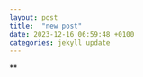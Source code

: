 ```yaml
---
layout: post
title:  "new post"
date: 2023-12-16 06:59:48 +0100
categories: jekyll update
---
```





![]()**&nbsp;



[jekyll-docs]: https://jekyllrb.com/docs/home
[jekyll-gh]:   https://github.com/jekyll/jekyll
[jekyll-talk]: https://talk.jekyllrb.com/
